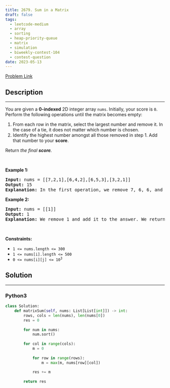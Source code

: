 ```yaml
---
title: 2679. Sum in a Matrix
draft: false
tags: 
  - leetcode-medium
  - array
  - sorting
  - heap-priority-queue
  - matrix
  - simulation
  - biweekly-contest-104
  - contest-question
date: 2023-05-13
---
```


[Problem Link](https://leetcode.com/problems/sum-in-a-matrix/)

## Description

---
<p>You are given a <strong>0-indexed</strong> 2D integer array <code>nums</code>. Initially, your score is <code>0</code>. Perform the following operations until the matrix becomes empty:</p>

<ol>
	<li>From each row in the matrix, select the largest number and remove it. In the case of a tie, it does not matter which number is chosen.</li>
	<li>Identify the highest number amongst all those removed in step 1. Add that number to your <strong>score</strong>.</li>
</ol>

<p>Return <em>the final <strong>score</strong>.</em></p>
<p>&nbsp;</p>
<p><strong>Example 1:</strong></p>

<pre>
<strong>Input:</strong> nums = [[7,2,1],[6,4,2],[6,5,3],[3,2,1]]
<strong>Output:</strong> 15
<strong>Explanation:</strong> In the first operation, we remove 7, 6, 6, and 3. We then add 7 to our score. Next, we remove 2, 4, 5, and 2. We add 5 to our score. Lastly, we remove 1, 2, 3, and 1. We add 3 to our score. Thus, our final score is 7 + 5 + 3 = 15.
</pre>

<p><strong>Example 2:</strong></p>

<pre>
<strong>Input:</strong> nums = [[1]]
<strong>Output:</strong> 1
<strong>Explanation:</strong> We remove 1 and add it to the answer. We return 1.</pre>

<p>&nbsp;</p>
<p><strong>Constraints:</strong></p>

<ul>
	<li><code>1 &lt;= nums.length &lt;= 300</code></li>
	<li><code>1 &lt;= nums[i].length &lt;= 500</code></li>
	<li><code>0 &lt;= nums[i][j] &lt;= 10<sup>3</sup></code></li>
</ul>


## Solution

---
### Python3
``` py title='sum-in-a-matrix'
class Solution:
    def matrixSum(self, nums: List[List[int]]) -> int:
        rows, cols = len(nums), len(nums[0])
        res = 0
        
        for num in nums:
            num.sort()
        
        for col in range(cols):
            m = 0
            
            for row in range(rows):
                m = max(m, nums[row][col])
            
            res += m
        
        return res
```

